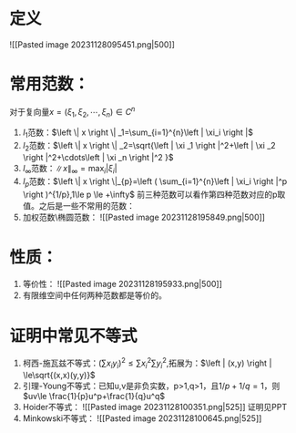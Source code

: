 # 定义
![[Pasted image 20231128095451.png|500]]
# 常用范数：
对于复向量$x=(\xi_1,\xi_2,\cdots,\xi_n)\in C^n$
1. $l_1$范数：$\left \| x \right \| _1=\sum_{i=1}^{n}\left | \xi_i \right |$
2. $l_2$范数：$\left \| x \right \| _2=\sqrt{\left | \xi _1 \right |^2+\left | \xi _2 \right |^2+\cdots\left | \xi _n \right |^2  }$
3. $l_\infty$范数：$\left \| x \right \|_{\infty}=\max_i \left | \xi_i \right |$
4. $l_p$范数：$\left \| x \right \|_{p}=\left ( \sum_{i=1}^{n}\left | \xi_i \right |^p  \right )^{1/p},1\le p \le +\infty$
前三种范数可以看作第四种范数对应的p取值。之后是一些不常用的范数：
5. 加权范数\\椭圆范数：
![[Pasted image 20231128195849.png|500]]
# 性质：
1. 等价性：
![[Pasted image 20231128195933.png|500]]
2. 有限维空间中任何两种范数都是等价的。
# 证明中常见不等式
1. 柯西-施瓦兹不等式：$(\sum x_iy_i)^2\le\sum x_i^2 \sum y_i^2$,拓展为：$\left | (x,y) \right | \le\sqrt{(x,x)(y,y)}$
2. 引理-Young不等式：已知u,v是非负实数，p>1,q>1，且$1/p+1/q=1$，则$uv\le \frac{1}{p}u^p+\frac{1}{q}u^q$
3. Hoider不等式：
![[Pasted image 20231128100351.png|525]]
证明见PPT
4. Minkowski不等式：
![[Pasted image 20231128100645.png|525]]
